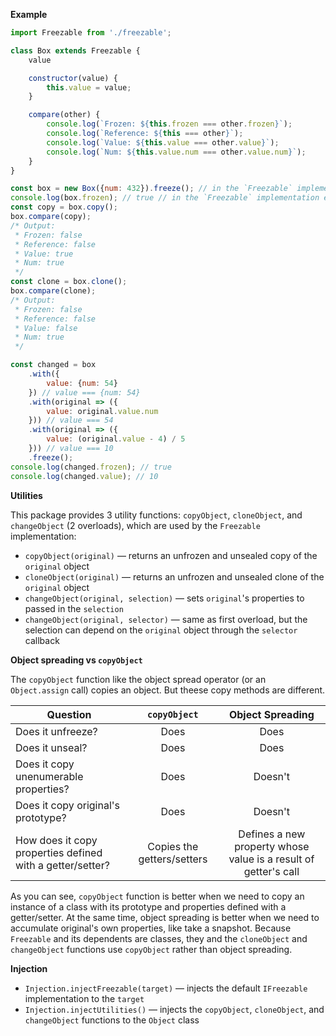 **Example**

```javascript
import Freezable from './freezable';
```
```javascript
class Box extends Freezable {
    value

    constructor(value) {
        this.value = value;
    }

    compare(other) {
        console.log(`Frozen: ${this.frozen === other.frozen}`);
        console.log(`Reference: ${this === other}`);
        console.log(`Value: ${this.value === other.value}`);
        console.log(`Num: ${this.value.num === other.value.num}`);
    }
}

const box = new Box({num: 432}).freeze(); // in the `Freezable` implementation executes `Object.freeze`
console.log(box.frozen); // true // in the `Freezable` implementation executes `Object.isFrozen`
const copy = box.copy();
box.compare(copy);
/* Output:
 * Frozen: false
 * Reference: false
 * Value: true
 * Num: true
 */
const clone = box.clone();
box.compare(clone);
/* Output:
 * Frozen: false
 * Reference: false
 * Value: false
 * Num: true
 */

const changed = box
    .with({
        value: {num: 54}
    }) // value === {num: 54}
    .with(original => ({
        value: original.value.num
    })) // value === 54
    .with(original => ({
        value: (original.value - 4) / 5
    })) // value === 10
    .freeze();
console.log(changed.frozen); // true
console.log(changed.value); // 10
```

**Utilities**

This package provides 3 utility functions: `copyObject`, `cloneObject`, and `changeObject` (2 overloads), which are used by the `Freezable` implementation:

- `copyObject(original)` — returns an unfrozen and unsealed copy of the `original` object
- `cloneObject(original)` — returns an unfrozen and unsealed clone of the `original` object
- `changeObject(original, selection)` — sets `original`'s properties to passed in the `selection`
- `changeObject(original, selector)` — same as first overload, but the selection can depend on the `original` object through the `selector` callback

**Object spreading vs `copyObject`**

The `copyObject` function like the object spread operator (or an `Object.assign` call) copies an object. But theese copy methods are different.

Question | `copyObject` | Object Spreading
---|:-:|:-:
Does it unfreeze? | Does | Does
Does it unseal? | Does | Does
Does it copy unenumerable properties? | Does | Doesn't
Does it copy original's prototype? | Does | Doesn't
How does it copy properties defined with a getter/setter? | Copies the getters/setters | Defines a new property whose value is a result of getter's call

As you can see, `copyObject` function is better when we need to copy an instance of a class with its prototype and properties defined with a getter/setter. At the same time, object spreading is better when we need to accumulate original's own properties, like take a snapshot. Because `Freezable` and its dependents are classes, they and the `cloneObject` and `changeObject` functions use `copyObject` rather than object spreading.

**Injection**

- `Injection.injectFreezable(target)` — injects the default `IFreezable` implementation to the `target`
- `Injection.injectUtilities()` — injects the `copyObject`, `cloneObject`, and `changeObject` functions to the `Object` class